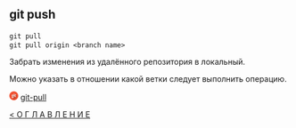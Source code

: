 ## git push

```
git pull
git pull origin <branch name>
```
Забрать изменения из удалённого репозитория в локальный.

Можно указать в отношении какой ветки следует выполнить операцию.


[![git](../assets/git.png "Команда git pull")](https://git-scm.com/docs/git-pull) [git-pull](https://git-scm.com/docs/git-pull)




[< О Г Л А В Л Е Н И Е](../README.md)

